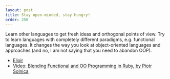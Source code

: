 ```yaml
---
layout: post
title: Stay open-minded, stay hungry!
order: 250
---
```


Learn other languages to get fresh ideas and orthogonal points of view. Try to learn languages with completely different paradigms, e.g. functional languages. It changes the way you look at object-oriented languages and approaches (and no, I am not saying that you need to abandon OOP).

* [Elixir](http://elixir-lang.org)
* [Video: Blending Functional and OO Programming in Ruby, by Piotr Solnica](https://www.youtube.com/watch?v=rMxurF4oqsc)
